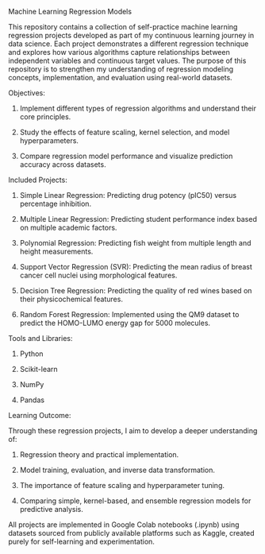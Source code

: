 Machine Learning Regression Models

This repository contains a collection of self-practice machine learning regression projects developed as part of my continuous learning journey in data science. Each project demonstrates a different regression technique and explores how various algorithms capture relationships between independent variables and continuous target values. The purpose of this repository is to strengthen my understanding of regression modeling concepts, implementation, and evaluation using real-world datasets.

Objectives:

1. Implement different types of regression algorithms and understand their core principles.



2. Study the effects of feature scaling, kernel selection, and model hyperparameters.



3. Compare regression model performance and visualize prediction accuracy across datasets.



Included Projects:

1. Simple Linear Regression: Predicting drug potency (pIC50) versus percentage inhibition.


2. Multiple Linear Regression: Predicting student performance index based on multiple academic factors.


3. Polynomial Regression: Predicting fish weight from multiple length and height measurements.


4. Support Vector Regression (SVR): Predicting the mean radius of breast cancer cell nuclei using morphological features.


5. Decision Tree Regression: Predicting the quality of red wines based on their physicochemical features.


6. Random Forest Regression: Implemented using the QM9 dataset to predict the HOMO-LUMO energy gap for 5000 molecules.



Tools and Libraries: 

1. Python

2. Scikit-learn

3. NumPy

4. Pandas



Learning Outcome:

Through these regression projects, I aim to develop a deeper understanding of:

1. Regression theory and practical implementation.

2. Model training, evaluation, and inverse data transformation.

3. The importance of feature scaling and hyperparameter tuning.

4. Comparing simple, kernel-based, and ensemble regression models for predictive analysis.


All projects are implemented in Google Colab notebooks (.ipynb) using datasets sourced from publicly available platforms such as Kaggle, created purely for self-learning and experimentation.

